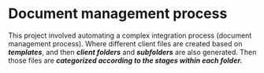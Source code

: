 # Document management process
This project involved automating a complex integration process (document management process).
Where different client files are created based on **_templates_**, and then **_client folders_** and **_subfolders_** are also generated.
Then those files are **_categorized according to the stages within each folder._** 
